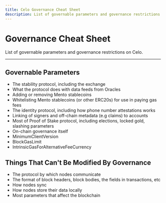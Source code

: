 ```yaml
---
title: Celo Governance Cheat Sheet
description: List of governable parameters and governance restrictions on Celo.
---
```


# Governance Cheat Sheet

List of governable parameters and governance restrictions on Celo.

---

## Governable Parameters

- The stability protocol, including the exchange
- What the protocol does with data feeds from Oracles
- Adding or removing Mento stablecoins
- Whitelisting Mento stablecoins (or other ERC20s) for use in paying gas fees
- The identity protocol, including how phone number attestations works
- Linking of signers and off-chain metadata (e.g claims) to accounts
- Most of Proof of Stake protocol, including elections, locked gold, slashing parameters
- On-chain governance itself
- MinimumClientVersion
- BlockGasLimit
- IntrinsicGasForAlternativeFeeCurrency

## Things That Can't Be Modified By Governance

- The protocol by which nodes communicate
- The format of block headers, block bodies, the fields in transactions, etc
- How nodes sync
- How nodes store their data locally
- Most parameters that affect the blockchain